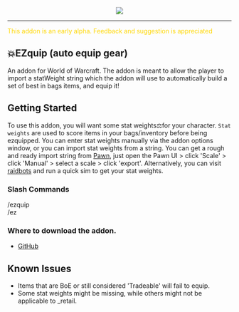 <p align="center">
    <img src="https://i.imgur.com/LFLIM0O.png">
    <!-- <br>
    <img src="https://cf.way2muchnoise.eu/699660.svg">
    <img src="https://cf.way2muchnoise.eu/versions/699660_latest.svg">
    <img src="https://img.shields.io/github/v/release/axc450/pbs">   -->
</p>
<hr>
<span style="color:gold">This addon is an early alpha. Feedback and suggestion is appreciated</span>

## 💥EZquip (auto equip gear) 

An addon for World of Warcraft. The addon is meant to allow the player to import a statWeight string which the addon will use to automatically build a set of best in bags items, and equip it!

## Getting Started
To use this addon, you will want some stat weights⚖️for your character. `Stat weights` are used to score items in your bags/inventory before being ezquipped. You can enter stat weights manually via the addon options window, or you can import stat weights from a string. You can get a rough and ready import string from [Pawn](https://beta.curseforge.com/wow/addons/pawn), just open the Pawn UI > click 'Scale' > click 'Manual' > select a scale > click 'export'. Alternatively, you can visit [raidbots](https://www.raidbots.com/simbot/quick) and run a quick sim to get your stat weights.
### Slash Commands

  /ezquip
  <br>
  /ez

### Where to download the addon.
<!-- - [Curse]()
- [Wago]()
- [WoW Interface]() -->
- [GitHub](https://github.com/furtrade/EZquip/releases)

## Known Issues
- Items that are BoE or still considered 'Tradeable' will fail to equip.
- Some stat weights might be missing, while others might not be applicable to _retail.


<!-- ## Screenshots
<img src="https://i.imgur.com/CZBE9dZ.jpg"> -->

